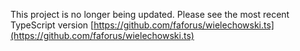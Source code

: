 This project is no longer being updated.
Please see the most recent TypeScript version
[https://github.com/faforus/wielechowski.ts](https://github.com/faforus/wielechowski.ts)
